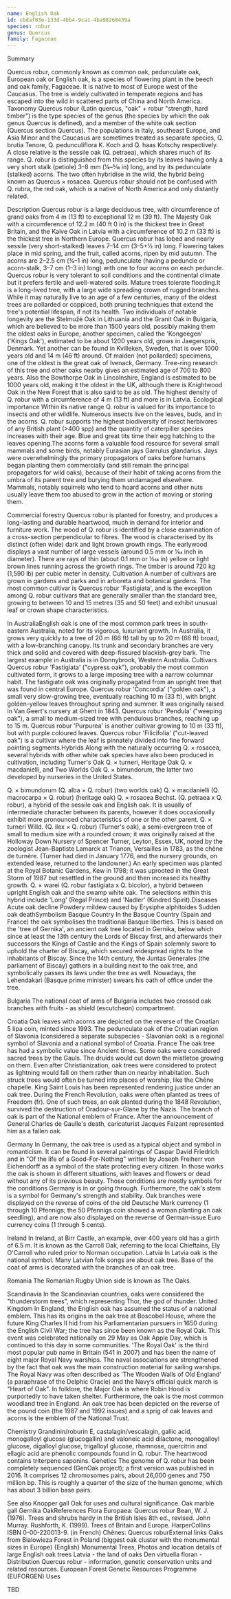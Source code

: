```yaml
---
name: English Oak
id: cbdaf03e-133d-4bb4-9ca1-4ba98268439a
species: robur
genus: Quercus
family: Fagaceae
---
```

Summary



Quercus robur, commonly known as common oak, pedunculate oak, European oak or English oak, is a species of flowering plant in the beech and oak family, Fagaceae. It is native to most of Europe west of the Caucasus. The tree is widely cultivated in temperate regions and has escaped into the wild in scattered parts of China and North America.
Taxonomy
Quercus robur (Latin quercus, "oak" + robur "strength, hard timber") is the type species of the genus (the species by which the oak genus Quercus is defined), and a member of the white oak section (Quercus section Quercus). The populations in Italy, southeast Europe, and Asia Minor and the Caucasus are sometimes treated as separate species, Q. brutia Tenore, Q. pedunculiflora K. Koch and Q. haas Kotschy respectively.
A close relative is the sessile oak (Q. petraea), which shares much of its range. Q. robur is distinguished from this species by its leaves having only a very short stalk (petiole) 3–8 mm (1⁄8–5⁄16 in) long, and by its pedunculate (stalked) acorns. The two often hybridise in the wild, the hybrid being known as Quercus × rosacea.
Quercus robur should not be confused with Q. rubra, the red oak, which is a native of North America and only distantly related.

Description
Quercus robur is a large deciduous tree, with circumference of grand oaks from 4 m (13 ft) to exceptional 12 m (39 ft). The Majesty Oak with a circumference of 12.2 m (40 ft 0 in) is the thickest tree in Great Britain, and the Kaive Oak in Latvia with a circumference of 10.2 m (33 ft) is the thickest tree in Northern Europe. Quercus robur has lobed and nearly sessile (very short-stalked) leaves 7–14 cm (3–5+1⁄2 in) long. Flowering takes place in mid spring, and the fruit, called acorns, ripen by mid autumn. The acorns are 2–2.5 cm (3⁄4–1 in) long, pedunculate (having a peduncle or acorn-stalk, 3–7 cm (1–3 in) long) with one to four acorns on each peduncle.
Quercus robur is very tolerant to soil conditions and the continental climate but it prefers fertile and well-watered soils. Mature trees tolerate flooding.It is a long-lived tree, with a large wide spreading crown of rugged branches. While it may naturally live to an age of a few centuries, many of the oldest trees are pollarded or coppiced, both pruning techniques that extend the tree's potential lifespan, if not its health. Two individuals of notable longevity are the Stelmužė Oak in Lithuania and the Granit Oak in Bulgaria, which are believed to be more than 1500 years old, possibly making them the oldest oaks in Europe; another specimen, called the 'Kongeegen' ('Kings Oak'), estimated to be about 1200 years old, grows in Jaegerspris, Denmark. Yet another can be found in Kvilleken, Sweden, that is over 1000 years old and 14 m (46 ft) around. Of maiden (not pollarded) specimens, one of the oldest is the great oak of Ivenack, Germany. Tree-ring research of this tree and other oaks nearby gives an estimated age of 700 to 800 years. Also the Bowthorpe Oak in Lincolnshire, England is estimated to be 1000 years old, making it the oldest in the UK, although there is Knightwood Oak in the New Forest that is also said to be as old. The highest density of Q. robur with a circumference of 4 m (13 ft) and more is in Latvia.
Ecological importance
Within its native range Q. robur is valued for its importance to insects and other wildlife. Numerous insects live on the leaves, buds, and in the acorns. Q. robur supports the highest biodiversity of insect herbivores of any British plant (>400 spp) and the quantity of caterpiller species increases with their age. Blue and great tits time their egg hatching to the leaves opening.The acorns form a valuable food resource for several small mammals and some birds, notably Eurasian jays Garrulus glandarius. Jays were overwhelmingly the primary propagators of oaks before humans began planting them commercially (and still remain the principal propagators for wild oaks), because of their habit of taking acorns from the umbra of its parent tree and burying them undamaged elsewhere. Mammals, notably squirrels who tend to hoard acorns and other nuts usually leave them too abused to grow in the action of moving or storing them.

Commercial forestry
Quercus robur is planted for forestry, and produces a long-lasting and durable heartwood, much in demand for interior and furniture work. The wood of Q. robur is identified by a close examination of a cross-section perpendicular to fibres. The wood is characterised by its distinct (often wide) dark and light brown growth rings. The earlywood displays a vast number of large vessels (around 0.5 mm or 1⁄64 inch in diameter). There are rays of thin (about 0.1 mm or 1⁄256 in) yellow or light brown lines running across the growth rings. The timber is around 720 kg (1,590 lb) per cubic meter in density.
Cultivation
A number of cultivars are grown in gardens and parks and in arboreta and botanical gardens. The most common cultivar is Quercus robur 'Fastigiata', and is the exception among Q. robur cultivars that are generally smaller than the standard tree, growing to between 10 and 15 metres (35 and 50 feet) and exhibit unusual leaf or crown shape characteristics.

In AustraliaEnglish oak is one of the most common park trees in south-eastern Australia, noted for its vigorous, luxuriant growth. In Australia, it grows very quickly to a tree of 20 m (66 ft) tall by up to 20 m (66 ft) broad, with a low-branching canopy. Its trunk and secondary branches are very thick and solid and covered with deep-fissured blackish-grey bark.
The largest example in Australia is in Donnybrook, Western Australia.
Cultivars
Quercus robur 'Fastigiata' ("cypress oak"), probably the most common cultivated form, it grows to a large imposing tree with a narrow columnar habit. The fastigiate oak was originally propagated from an upright tree that was found in central Europe.
Quercus robur 'Concordia' ("golden oak"), a small very slow-growing tree, eventually reaching 10 m (33 ft), with bright golden-yellow leaves throughout spring and summer.  It was originally raised in Van Geert's nursery at Ghent in 1843.
Quercus robur 'Pendula' ("weeping oak"), a small to medium-sized tree with pendulous branches, reaching up to 15 m.
Quercus robur 'Purpurea' is another cultivar growing to 10 m (33 ft), but with purple coloured leaves.
Quercus robur 'Filicifolia' ("cut-leaved oak") is a cultivar where the leaf is pinnately divided into fine forward pointing segments.Hybrids
Along with the naturally occurring  Q. × rosacea, several hybrids with other white oak species have also been produced in cultivation, including Turner's Oak Q. × turneri, Heritage Oak Q. × macdanielli, and Two Worlds Oak Q. × bimundorum, the latter two developed by nurseries in the United States.

Q. × bimundorum (Q. alba × Q. robur) (two worlds oak)
Q. × macdanielli (Q. macrocarpa × Q. robur) (heritage oak)
Q. × rosacea Bechst. (Q. petraea x Q. robur), a hybrid of the sessile oak and English oak.  It is usually of intermediate character between its parents, however it does occasionally exhibit more pronounced characteristics of one or the other parent.
Q. × turneri Willd. (Q. ilex × Q. robur) (Turner's oak), a semi-evergreen tree of small to medium size with a rounded crown; it was originally raised at the Holloway Down Nursery of Spencer Turner, Leyton, Essex, UK, noted by the zoologist Jean-Baptiste Lamarck at Trianon, Versailles in 1783, as the chêne de turnère. (Turner had died in January 1776, and the nursery grounds, on extended lease, returned to the landowner.) An early specimen was planted at the Royal Botanic Gardens, Kew in 1798; it was uprooted in the Great Storm of 1987 but resettled in the ground and then increased its healthy growth.
Q. × warei (Q. robur fastigiata x Q. bicolor), a hybrid between upright English oak and the swamp white oak. The selections within this hybrid include 'Long' (Regal Prince) and 'Nadler' (Kindred Spirit).Diseases
Acute oak decline
Powdery mildew caused by Erysiphe alphitoides
Sudden oak deathSymbolism
Basque Country
In the Basque Country (Spain and France) the oak symbolises the traditional Basque liberties. This is based on the 'tree of Gernika', an ancient oak tree located in Gernika, below which since at least the 13th century the Lords of Biscay first, and afterwards their successors the Kings of Castile and the Kings of Spain solemnly swore to uphold the charter of Biscay, which secured widespread rights to the inhabitants of Biscay. Since the 14th century, the Juntas Generales (the parliament of Biscay) gathers in a building next to the oak tree, and symbolically passes its laws under the tree as well. Nowadays, the Lehendakari (Basque prime minister) swears his oath of office under the tree.

Bulgaria
The national coat of arms of Bulgaria includes two crossed oak branches with fruits - as shield (escutcheon) compartment.

Croatia
Oak leaves with acorns are depicted on the reverse of the Croatian 5 lipa coin, minted since 1993. The pedunculate oak of the Croatian region of Slavonia (considered a separate subspecies - Slavonian oak) is a regional symbol of Slavonia and a national symbol of Croatia.
France
The oak tree has had a symbolic value since Ancient times. Some oaks were considered sacred trees by the Gauls. The druids would cut down the mistletoe growing on them. Even after Christianization, oak trees were considered to protect as lightning would fall on them rather than on nearby inhabitation. Such struck trees would often be turned into places of worship, like the Chêne chapelle.  King Saint Louis has been represented rendering justice under an oak tree. During the French Revolution, oaks were often planted as trees of Freedom (fr). One of such trees, an oak planted during the 1848 Revolution, survived the destruction of Oradour-sur-Glane by the Nazis. The branch of oak is part of the National emblem of France. After the announcement of General Charles de Gaulle's death, caricaturist Jacques Faizant represented him as a fallen oak.

Germany
In Germany, the oak tree is used as a typical object and symbol in romanticism. It can be found in several paintings of Caspar David Friedrich and in "Of the life of a Good-For-Nothing" written by Joseph Freiherr von Eichendorff as a symbol of the state protecting every citizen. In those works the oak is shown in different situations, with leaves and flowers or dead without any of its previous beauty. Those conditions are mostly symbols for the conditions Germany is in or going through. Furthermore, the oak's stem is a symbol for Germany's strength and stability. Oak branches were displayed on the reverse of coins of the old Deutsche Mark currency (1 through 10 Pfennigs; the 50 Pfennigs coin showed a woman planting an oak seedling), and are now also displayed on the reverse of German-issue Euro currency coins (1 through 5 cents).

Ireland
In Ireland, at Birr Castle, an example, over 400 years old has a girth of 6.5 m. It is known as the Carroll Oak, referring to the local Chieftains, Ely O'Carroll who ruled prior to Norman occupation.
Latvia
In Latvia oak is the national symbol. Many Latvian folk songs are about oak tree. Base of the coat of arms is decorated with the branches of an oak tree.

Romania
The Romanian Rugby Union side is known as The Oaks.

Scandinavia
In the Scandinavian countries, oaks were considered the "thunderstorm trees", which representing Thor, the god of thunder.
United Kingdom
In England, the English oak has assumed the status of a national emblem. This has its origins in the oak tree at Boscobel House, where the future King Charles II hid from his Parliamentarian pursuers in 1650 during the English Civil War; the tree has since been known as the Royal Oak. This event was celebrated nationally on 29 May as Oak Apple Day, which is continued to this day in some communities. 'The Royal Oak' is the third most popular pub name in Britain (541 in 2007) and has been the name of eight major Royal Navy warships. The naval associations are strengthened by the fact that oak was the main construction material for sailing warships. The Royal Navy was often described as 'The Wooden Walls of Old England' (a paraphrase of the Delphic Oracle) and the Navy’s official quick march is "Heart of Oak". In folklore, the Major Oak is where Robin Hood is purportedly to have taken shelter. Furthermore, the oak is the most common woodland tree in England. An oak tree has been depicted on the reverse of the pound coin (the 1987 and 1992 issues) and a sprig of oak leaves and acorns is the emblem of the National Trust.

Chemistry
Grandinin/roburin E, castalagin/vescalagin, gallic acid, monogalloyl glucose (glucogallin) and valoneic acid dilactone, monogalloyl glucose, digalloyl glucose, trigalloyl glucose, rhamnose, quercitrin and ellagic acid are phenolic compounds found in Q. robur. The heartwood contains triterpene saponins.
Genetics
The genome of Q. robur has been completely sequenced (GenOak project); a first version was published in 2016. It comprises 12 chromosomes pairs, about 26,000 genes and 750 million bp. This is roughly a quarter of the size of the human genome, which has about 3 billion base pairs.

See also
Knopper gall
Oak for uses and cultural significance.
Oak marble gall
Gernika OakReferences
Flora Europaea: Quercus robur
Bean, W. J. (1976). Trees and shrubs hardy in the British Isles 8th ed., revised. John Murray.
Rushforth, K. (1999). Trees of Britain and Europe. HarperCollins ISBN 0-00-220013-9.
(in French) Chênes: Quercus roburExternal links
Oaks from Bialowieza Forest in Poland (biggest oak cluster with the monumental sizes in Europe) {English}
Monumental Trees, Photos and location details of large English oak trees
Latvia - the land of oaks
Den virtuella floran - Distribution
Quercus robur - information, genetic conservation units and related resources. European Forest Genetic Resources Programme (EUFORGEN)
Uses

TBD
